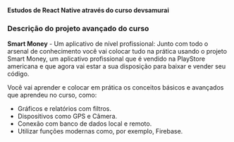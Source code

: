 **Estudos de React Native através do curso devsamurai**

### Descrição do projeto avançado do curso

**Smart Money** - ​Um aplicativo de nível profissional:
Junto com todo o arsenal de conhecimento você vai colocar tudo na prática usando o projeto Smart Money, um aplicativo profissional que é vendido na PlayStore americana e que agora vai estar a sua disposição para baixar e vender seu código.

Você vai aprender e colocar em prática os conceitos ​básicos e avançados que aprendeu no curso, como:

- Gráficos e relatórios com filtros.
- Dispositivos como GPS e Câmera.
- ​Conexão com banco de dados local e remoto.
- Utilizar funções modernas como, por exemplo, Firebase.